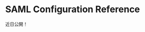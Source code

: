 # SAML Configuration Reference

近日公開！


<!-- You can configure the SAML plugin outside the UI through OSGi configuration files and by uploading metadata XML to configure how connections are negotiated.

## OSGi Configuration Properties

As noted in the previous tutorials, anything related to configuring SP connections must be done through the SAML Admin UI where configurations are saved to Liferay's database. SP connections can no longer be made via properties files as they were in versions prior to 3.1.0.

```{note}
Don't use OSGi `.config` files or Liferay DXP's System Settings Control Panel application to configure SAML providers (IdP or SP). The System Settings UI is auto-generated, and is for advanced administrators. It does not perform the enhanced validation on the fields that the SAML Admin UI performs, so administrators could create invalid configurations.
```

This is a portal instance-scoped configuration which can be managed via OSGi Configuration Admin. The affected properties are those in the `SAMLProviderConfiguration` metatype:

* `keyStoreCredentialPassword()`
* `keyStoreEncryptionCredentialPassword()`
* `assertionSignatureRequired()`
* `authnRequestSignatureRequired()`
* `clockSkew()`
* `defaultAssertionLifetime()`
* `entityId()`
* `enabled()`
* `ldapImportEnabled`
* `role()`
* `sessionMaximumAge`
* `sessionTimeout()`
* `signAuthnRequest()`
* `signMetadata()`
* `sslRequired()`
* `allowShowingTheLoginPortlet()`

The SAML Admin UI remains the place for creating the portal instance scoped configuration instances.

Note that there is also a system wide configuration, represented by the `SamlConfiguration` metatype.

If you used Liferay 6.2, please note that the following system wide properties were removed:

    `saml.metadata.paths` (served no purpose after removal of SP connection defaults) `saml.runtime.metadata.max.refresh.delay` `saml.runtime.metadata.min.refresh.delay`

The latter two properties were replaced with the single property `com.liferay.saml.runtime.configuration.SamlConfiguration.getMetadataRefreshInterval()`.

Note also the introduction of the *SAML KeyStoreManager Implementation Configuration* in *Control Panel* &rarr; *System Settings* &rarr; Security &rarr; SSO. The options for this configuration are explained above in [Setting up Liferay DXP as a SAML Identity Provider](./02-setting-up-identity-provider.md).

In the latest version of the plugin, the `SHA256` algorithm is the default encryption algorithm used in the configuration and to generate keys. The default configuration tries `SHA256`, then `SHA384`, then `SHA512` before falling back to `SHA1`. Because `SHA1` is potentially vulnerable, you can blacklist it using this property:

```properties
blacklisted.algorithms=["blacklisted_algorithm_url", "another_blacklisted_algorithm_url"]
```

To blacklist `SHA1`, therefore, you'd have this configuration:

```properties
blacklisted.algorithms=["http://www.w3.org/2000/09/xmldsig#sha1"]
```

Place these in a config file with this name:

```bash
com.liferay.saml.opensaml.integration.internal.bootstrap.SecurityConfigurationBootstrap.config
```

There's a lot more granularity in how connections are negotiated if you configure the metadata XML.

## Configuring Negotiation Via metadata.xml

If the default negotiation configuration doesn't work for you, you can craft your own configuration and upload it. Before doing this, visit your host's metadata URL and save a copy of the configuration in case you need it later:

```
http://[hostname]/c/portal/saml/metadata
```

For example, if you're stuck connecting to a legacy IdP that only supports `SHA1`, you can upload a configuration that disables the other algorithms:

```xml
<?xml version="1.0" encoding="UTF-8"?>
<md:EntityDescriptor xmlns:md="urn:oasis:names:tc:SAML:2.0:metadata" entityID="samlidp">
  <md:IDPSSODescriptor WantAuthnRequestsSigned="true" protocolSupportEnumeration="urn:oasis:names:tc:SAML:2.0:protocol">
    <md:Extensions>
      <alg:SigningMethod xmlns:alg="urn:oasis:names:tc:SAML:metadata:algsupport" Algorithm="http://www.w3.org/2000/09/xmldsig#rsa-sha1"/>
    </md:Extensions>
    <md:KeyDescriptor use="signing">
      <ds:KeyInfo xmlns:ds="http://www.w3.org/2000/09/xmldsig#">
        <ds:X509Data>
          <ds:X509Certificate>... omitted ...</ds:X509Certificate>
        </ds:X509Data>
      </ds:KeyInfo>
    </md:KeyDescriptor>
    <md:SingleLogoutService Binding="urn:oasis:names:tc:SAML:2.0:bindings:HTTP-POST" Location="http://localhost:8080/c/portal/saml/slo"/>
    <md:SingleLogoutService Binding="urn:oasis:names:tc:SAML:2.0:bindings:HTTP-Redirect" Location="http://localhost:8080/c/portal/saml/slo"/>
    <md:SingleSignOnService Binding="urn:oasis:names:tc:SAML:2.0:bindings:HTTP-Redirect" Location="http://localhost:8080/c/portal/saml/sso"/>
    <md:SingleSignOnService Binding="urn:oasis:names:tc:SAML:2.0:bindings:HTTP-POST" Location="http://localhost:8080/c/portal/saml/sso"/>
  </md:IDPSSODescriptor>
</md:EntityDescriptor>
```

Notice that in the configuration above, the `<md:Extensions>` block has only one signing algorithm: `SHA1`.

```{note}
Since the default configuration falls back to `SHA1`, you shouldn't need to do this unless your legacy system can't negotiate via the fallback mechanism. Also note that if you blacklisted `SHA1`, this won't work. Due to [vulnerabilities in SHA1](https://en.wikipedia.org/wiki/SHA-1)_, it's best to avoid using it altogether if possible.
```

If you've changed your metadata configuration, you can go back to the default configuration if you saved it before making the change. If you didn't, you can provide a URL instead of an uploaded XML file to one of your peers' metadata configurations. -->
